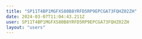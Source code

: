```yaml
---
title: "SP11T4BP1MGFXS80B8YRFD5RP9EPCGA73FQHZ02ZH"
date: 2024-03-07T11:04:43.211Z
user: SP11T4BP1MGFXS80B8YRFD5RP9EPCGA73FQHZ02ZH
layout: "users"
---
```

    